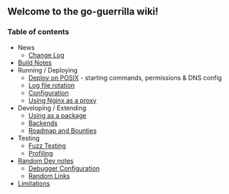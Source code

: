 ## Welcome to the go-guerrilla wiki!

### Table of contents

- News
   - [Change Log](https://github.com/flashmob/go-guerrilla/wiki/Change-Log)
- [Build Notes](https://github.com/flashmob/go-guerrilla/wiki/Build-Notes)
- Running / Deploying
   - [Deploy on POSIX](https://github.com/flashmob/go-guerrilla/wiki/Deploying-(on-a-POSIX-system)) - starting commands, permissions & DNS config
   - [Log file rotation](https://github.com/flashmob/go-guerrilla/wiki/Automatic-log-file-management-with-logrotate)
   - [Configuration](https://github.com/flashmob/go-guerrilla/wiki/Configuration)
   - [Using Nginx as a proxy](https://github.com/flashmob/go-guerrilla/wiki/Using-Nginx-as-a-proxy)
- Developing / Extending
   - [Using as a package](https://github.com/flashmob/go-guerrilla/wiki/Using-as-a-package)
   - [Backends](https://github.com/flashmob/go-guerrilla/wiki/Backends,-configuring-and-extending)
   - [Roadmap and Bounties](https://github.com/flashmob/go-guerrilla/wiki/Roadmap-and-Bounties)
- Testing
   - [Fuzz Testing](https://github.com/flashmob/go-guerrilla/wiki/Fuzz-testing)
   - [Profiling](https://github.com/flashmob/go-guerrilla/wiki/Profiling)
- [Random Dev notes](https://github.com/flashmob/go-guerrilla/wiki/Dev-Notes)
   - [Debugger Configuration](https://github.com/flashmob/go-guerrilla/wiki/Dev-Notes#debugger-configuration)
   - [Random Links](https://github.com/flashmob/go-guerrilla/wiki/Dev-Notes#random-links)
- [Limitations](https://github.com/flashmob/go-guerrilla/wiki/Limitations)

